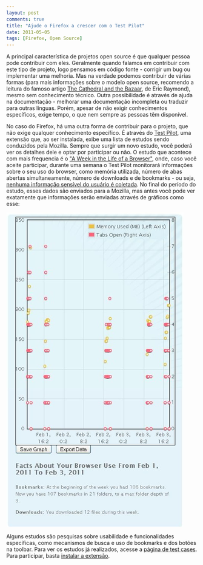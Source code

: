 ```yaml
---
layout: post
comments: true
title: "Ajude o Firefox a crescer com o Test Pilot"
date: 2011-05-05
tags: [Firefox, Open Source]
---
```

A principal característica de projetos open source é que qualquer pessoa pode contribuir com eles. Geralmente quando falamos em contribuir com este tipo de projeto, logo pensamos em código fonte - corrigir um bug ou implementar uma melhoria. Mas na verdade podemos contribuir de várias formas (para mais informações sobre o modelo open source, recomendo a leitura do famoso artigo [The Cathedral and the Bazaar](http://www.catb.org/~esr/writings/homesteading/cathedral-bazaar/), de Eric Raymond), mesmo sem conhecimento técnico. Outra possibilidade é através de ajuda na documentação - melhorar uma documentação incompleta ou traduzir para outras línguas. Porém, apesar de não exigir conhecimentos específicos, exige tempo, o que nem sempre as pessoas têm disponível.

No caso do Firefox, há uma outra forma de contribuir para o projeto, que não exige qualquer conhecimento específico. É através do [Test Pilot](https://testpilot.mozillalabs.com/), uma extensão que, ao ser instalada, exibe uma lista de estudos sendo conduzidos pela Mozilla. Sempre que surgir um novo estudo, você poderá ver os detalhes dele e optar por participar ou não. O estudo que acontece com mais frequencia é o ["A Week in the Life of a Browser"](https://testpilot.mozillalabs.com/testcases/aweeklife), onde, caso você aceite participar, durante uma semana o Test Pilot monitorará informações sobre o seu uso do browser, como memória utilizada, número de abas abertas simultaneamente, número de downloads e de bookmarks - ou seja, [nenhuma informação sensível do usuário é coletada](https://testpilot.mozillalabs.com/privacy.php). No final do período do estudo, esses dados são enviados para a Mozilla, mas antes você pode ver exatamente que informações serão enviadas através de gráficos como esse:

<a href="/images/testpilot.jpg" class="post-image-link">![Test Pilot](/images/testpilot.jpg)</a>

Alguns estudos são pesquisas sobre usabilidade e funcionalidades específicas, como mecanismos de busca e uso de bookmarks e dos botões na toolbar. Para ver os estudos já realizados, acesse a [página de test cases](https://testpilot.mozillalabs.com/testcases/). Para participar, basta [instalar a extensão](https://addons.mozilla.org/pt-BR/firefox/addon/test-pilot/).
